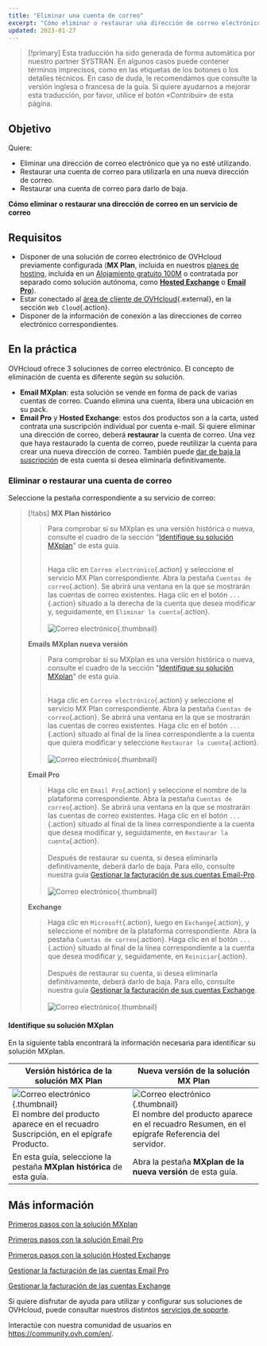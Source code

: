 ```yaml
---
title: "Eliminar una cuenta de correo"
excerpt: "Cómo eliminar o restaurar una dirección de correo electrónico en un servicio de correo"
updated: 2023-01-27
---
```


> [!primary]
> Esta traducción ha sido generada de forma automática por nuestro partner SYSTRAN. En algunos casos puede contener términos imprecisos, como en las etiquetas de los botones o los detalles técnicos. En caso de duda, le recomendamos que consulte la versión inglesa o francesa de la guía. Si quiere ayudarnos a mejorar esta traducción, por favor, utilice el botón «Contribuir» de esta página.
>

## Objetivo

Quiere:

- Eliminar una dirección de correo electrónico que ya no esté utilizando. 
- Restaurar una cuenta de correo para utilizarla en una nueva dirección de correo. 
- Restaurar una cuenta de correo para darlo de baja.

**Cómo eliminar o restaurar una dirección de correo en un servicio de correo**

## Requisitos

- Disponer de una solución de correo electrónico de OVHcloud previamente configurada (**MX Plan**, incluida en nuestros [planes de hosting](https://www.ovhcloud.com/es-es/web-hosting/), incluida en un [Alojamiento gratuito 100M](https://www.ovhcloud.com/es-es/domains/free-web-hosting/) o contratada por separado como solución autónoma, como [**Hosted Exchange**](https://www.ovhcloud.com/es-es/emails/hosted-exchange/) o [**Email Pro**](/links/web/email-pro)).
- Estar conectado al [área de cliente de OVHcloud](https://www.ovh.com/auth/?action=gotomanager&from=https://www.ovh.es/&ovhSubsidiary=es){.external}, en la sección `Web Cloud`{.action}.
- Disponer de la información de conexión a las direcciones de correo electrónico correspondientes.

## En la práctica <a name="instructions"></a>

OVHcloud ofrece 3 soluciones de correo electrónico. El concepto de eliminación de cuenta es diferente según su solución.

- **Email MXplan**: esta solución se vende en forma de pack de varias cuentas de correo. Cuando elimina una cuenta, libera una ubicación en su pack. 
- **Email Pro** y **Hosted Exchange**: estos dos productos son a la carta, usted contrata una suscripción individual por cuenta e-mail. Si quiere eliminar una dirección de correo, deberá **restaurar** la cuenta de correo. Una vez que haya restaurado la cuenta de correo, puede reutilizar la cuenta para crear una nueva dirección de correo. También puede [dar de baja la suscripción](/pages/web_cloud/email_and_collaborative_solutions/microsoft_exchange/manage_billing_exchange#eliminar-cuentas) de esta cuenta si desea eliminarla definitivamente.

### Eliminar o restaurar una cuenta de correo

Seleccione la pestaña correspondiente a su servicio de correo:

> [!tabs]
> **MX Plan histórico**
>>
>> Para comprobar si su MXplan es una versión histórica o nueva, consulte el cuadro de la sección "[Identifique su solución MXplan](#whichmxplan)" de esta guía.<br><br>
>>
>> Haga clic en `Correo electrónico`{.action} y seleccione el servicio MX Plan correspondiente. Abra la pestaña `Cuentas de correo`{.action}. Se abrirá una ventana en la que se mostrarán las cuentas de correo existentes. Haga clic en el botón `...`{.action} situado a la derecha de la cuenta que desea modificar y, seguidamente, en `Eliminar la cuenta`{.action}.<br><br>
>>![Correo electrónico](images/email-mxplan-legacy-reset.png){.thumbnail}<br>
>>
> **Emails MXplan nueva versión**
>>
>> Para comprobar si su MXplan es una versión histórica o nueva, consulte el cuadro de la sección "[Identifique su solución MXplan](#whichmxplan)" de esta guía.<br><br>
>>
>> Haga clic en `Correo electrónico`{.action} y seleccione el servicio MX Plan correspondiente. Abra la pestaña `Cuentas de correo`{.action}. Se abrirá una ventana en la que se mostrarán las cuentas de correo existentes. Haga clic en el botón `...`{.action} situado al final de la línea correspondiente a la cuenta que quiera modificar y seleccione `Restaurar la cuenta`{.action}.<br><br>
>>![Correo electrónico](images/email-mxplan-new-reset.png){.thumbnail}<br>
>>
> **Email Pro**
>>
>> Haga clic en `Email Pro`{.action} y seleccione el nombre de la plataforma correspondiente. Abra la pestaña `Cuentas de correo`{.action}. Se abrirá una ventana en la que se mostrarán las cuentas de correo existentes. Haga clic en el botón `...`{.action} situado al final de la línea correspondiente a la cuenta que desea modificar y, seguidamente, en `Restaurar la cuenta`{.action}.<br><br>
>> Después de restaurar su cuenta, si desea eliminarla definitivamente, deberá darlo de baja. Para ello, consulte nuestra guía [Gestionar la facturación de sus cuentas Email-Pro](/pages/web_cloud/email_and_collaborative_solutions/email_pro/manage_billing_emailpro).<br><br>
>>![Correo electrónico](images/emailpro-reset.png){.thumbnail}<br>
>>
> **Exchange**
>>
>> Haga clic en `Microsoft`{.action}, luego en `Exchange`{.action}, y seleccione el nombre de la plataforma correspondiente. Abra la pestaña `Cuentas de correo`{.action}. Haga clic en el botón `...`{.action} situado al final de la línea correspondiente a la cuenta que desea modificar y, seguidamente, en `Reiniciar`{.action}.<br><br>
>> Después de restaurar su cuenta, si desea eliminarla definitivamente, deberá darlo de baja. Para ello, consulte nuestra guía [Gestionar la facturación de sus cuentas Exchange](/pages/web_cloud/email_and_collaborative_solutions/microsoft_exchange/manage_billing_exchange).<br><br>
>>![Correo electrónico](images/exchange-reset.png){.thumbnail}<br>
>>

#### Identifique su solución MXplan <a name="whichmxplan"></a>

En la siguiente tabla encontrará la información necesaria para identificar su solución MXplan.

|Versión histórica de la solución MX Plan|Nueva versión de la solución MX Plan|
|---|---|
|![Correo electrónico](images/mxplan-starter-legacy-step1.png){.thumbnail}<br> El nombre del producto aparece en el recuadro Suscripción, en el epígrafe Producto.|![Correo electrónico](images/mxplan-starter-new-step1.png){.thumbnail}<br>El nombre del producto aparece en el recuadro Resumen, en el epígrafe Referencia del servidor.|
|En esta guía, seleccione la pestaña **MXplan histórica** de esta guía.|Abra la pestaña **MXplan de la nueva versión** de esta guía.|<br>

## Más información

[Primeros pasos con la solución MXplan](/pages/web_cloud/email_and_collaborative_solutions/mx_plan/email_generalities)

[Primeros pasos con la solución Email Pro](/pages/web_cloud/email_and_collaborative_solutions/email_pro/first_config)

[Primeros pasos con la solución Hosted Exchange](/pages/web_cloud/email_and_collaborative_solutions/microsoft_exchange/exchange_starting_hosted)

[Gestionar la facturación de las cuentas Email Pro](/pages/web_cloud/email_and_collaborative_solutions/email_pro/manage_billing_emailpro)

[Gestionar la facturación de las cuentas Exchange](/pages/web_cloud/email_and_collaborative_solutions/microsoft_exchange/manage_billing_exchange)

Si quiere disfrutar de ayuda para utilizar y configurar sus soluciones de OVHcloud, puede consultar nuestros distintos [servicios de soporte](https://www.ovhcloud.com/es-es/support-levels/).

Interactúe con nuestra comunidad de usuarios en <https://community.ovh.com/en/>.
